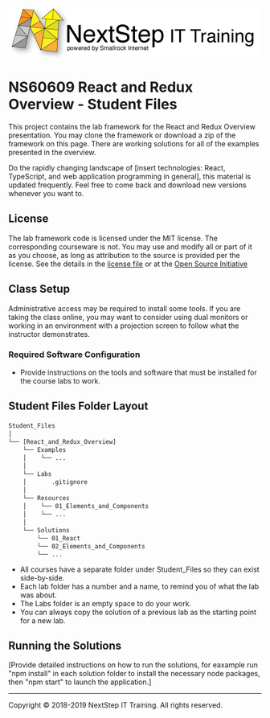 ![](.common/nsbanner.png?raw=true)

# NS60609 React and Redux Overview - Student Files

This project contains the lab framework for the React and Redux Overview presentation.
You may clone the framework or download a zip of the framework on this page.
There are working solutions for all of the examples presented in the overview.

Do the rapidly changing landscape of [insert technologies: React, TypeScript, and web application programming in general], this material is updated frequently.
Feel free to come back and download new versions whenever you want to.

## License

The lab framework code is licensed under the MIT license. The corresponding courseware is not. You may use and modify all or part of it as you choose, as long as attribution to the source is provided per the license. See the details in the [license file](./LICENSE.md) or at the [Open Source Initiative](https://opensource.org/licenses/MIT)

## Class Setup

Administrative access may be required to install some tools. If you are taking the class online, you may want to consider using dual
monitors or working in an environment with a projection screen to follow what the instructor demonstrates.

### Required Software Configuration

* Provide instructions on the tools and software that must be installed for the course labs to work. 

## Student Files Folder Layout

```
Student_Files
│
└── [React_and_Redux_Overview]
    └── Examples
    │    └── ...
    │ 
    └── Labs
    │       .gitignore
    │ 
    └── Resources
    │    └── 01_Elements_and_Components
    │    └── ...
    │ 
    └── Solutions
        └── 01_React
        └── 02_Elements_and_Components
        └── ...
```

* All courses have a separate folder under Student_Files so they can exist side-by-side.
* Each lab folder has a number and a name, to remind you of what the lab was about.
* The Labs folder is an empty space to do your work.
* You can always copy the solution of a previous lab as the starting point for a new lab.

## Running the Solutions

[Provide detailed instructions on how to run the solutions, for eaxample run "npm install" in each solution folder to install
the necessary node packages, then "npm start" to launch the application.]

<hr>
Copyright © 2018-2019 NextStep IT Training. All rights reserved.